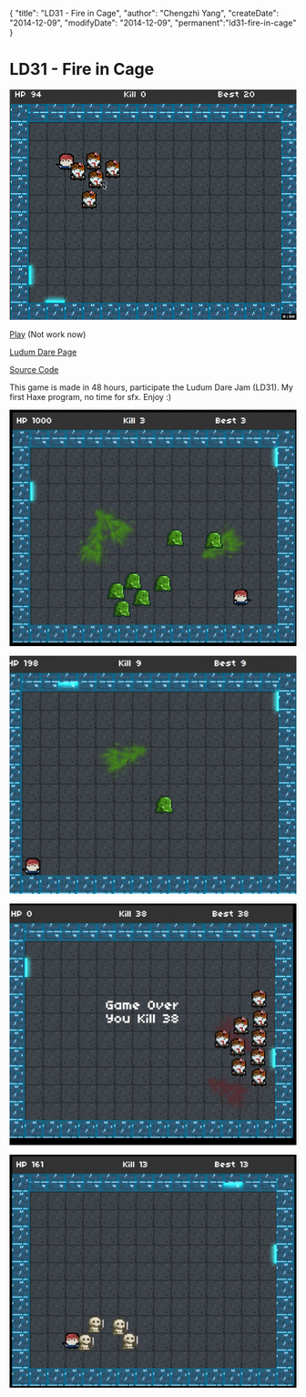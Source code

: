 {
    "title": "LD31 - Fire in Cage",
    "author": "Chengzhi Yang",
    "createDate": "2014-12-09",
    "modifyDate": "2014-12-09",
    "permanent":"ld31-fire-in-cage"
}

# LD31 - Fire in Cage

![alt text](../attachment/ld31/ld31.gif "Logo Title Text 1")

[Play](http://codingmelody.com/ld/ld31.html) (Not work now)

[Ludum Dare Page](http://ludumdare.com/compo/ludum-dare-31/?action=preview&uid=43090)

[Source Code](https://github.com/czyang/ld31)

This game is made in 48 hours, participate the Ludum Dare Jam (LD31). My first Haxe program, no time for sfx. Enjoy :)

![alt text](../attachment/ld31/1.jpg "Logo Title Text 1")

![alt text](../attachment/ld31/2.jpg "Logo Title Text 1")

![alt text](../attachment/ld31/3.jpg "Logo Title Text 1")

![alt text](../attachment/ld31/4.jpg "Logo Title Text 1")
